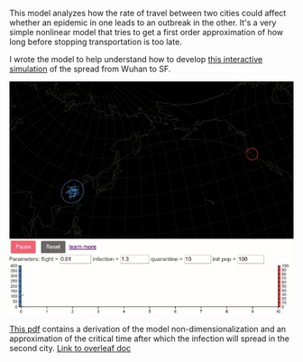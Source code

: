 This model analyzes how the rate of travel between two cities could affect whether an epidemic in one leads to an outbreak in the other.  It's a very simple nonlinear model that tries to get a first order approximation of how long before stopping transportation is too late.

I wrote the model to help understand how to develop [this interactive simulation](http://bl.ocks.org/stedn/b0acdeba81751c5f8e4ccaa74ccb09a9) of the spread from Wuhan to SF.  

![wuhan model viz](wuhan_model_viz.gif)

[This pdf](https://github.com/lots-of-things/wuhan-virus-model/blob/master/Wuhan_to_SF_infection_model.pdf) contains a derivation of the model non-dimensionalization and an approximation of the critical time after which the infection will spread in the second city. [Link to overleaf doc](https://www.overleaf.com/read/yznysbcqxbhs)
